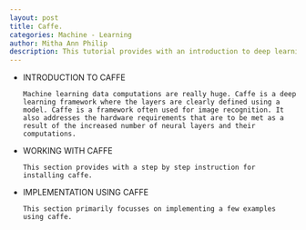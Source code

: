 ```yaml
---
layout: post
title: Caffe.  
categories: Machine - Learning
author: Mitha Ann Philip
description: This tutorial provides with an introduction to deep learning framework and examples implemented using caffe.
---
```


- INTRODUCTION TO CAFFE

      Machine learning data computations are really huge. Caffe is a deep learning framework where the layers are clearly defined using a model. Caffe is a framework often used for image recognition. It also addresses the hardware requirements that are to be met as a result of the increased number of neural layers and their computations.
    
- WORKING WITH CAFFE

      This section provides with a step by step instruction for installing caffe.

- IMPLEMENTATION USING CAFFE

      This section primarily focusses on implementing a few examples using caffe.
